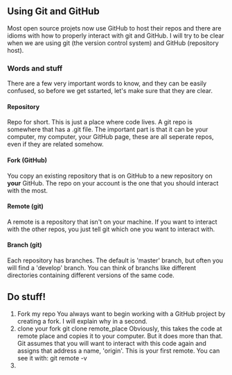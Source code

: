 ## Using Git and GitHub

Most open source projets now use GitHub to host their repos and there are idioms with how to properly interact with git and GitHub. I will try to be clear when we are using git (the version control system) and GitHub (repository host).

### Words and stuff

There are a few very important words to know, and they can be easily confused, so before we get sstarted, let's make sure that they are clear.

#### Repository
Repo for short. This is just a place where code lives. A git repo is somewhere that has a .git file. The important part is that it can be your computer, my computer, your GitHub page, these are all seperate repos, even if they are related somehow. 

#### Fork (GitHub)
You copy an existing repository that is on GitHub to a new repository on __your__ GitHub. The repo on your account is the one that you should interact with the most. 

#### Remote (git)
A remote is a repository that isn't on your machine. If you want to interact with the other repos, you just tell git which one you want to interact with.

#### Branch (git)
Each repository has branches. The default is 'master' branch, but often you will find a 'develop' branch. You can think of branchs like different directories containing different versions of the same code. 

## Do stuff!

1. Fork my repo
You always want to begin working with a GitHub project by creating a fork. I will explain why in a second.
2. clone your fork 
    git clone remote_place
Obviously, this takes the code at remote place and copies it to your computer. But it does more than that. Git assumes that you will want to interact with this code again and assigns that address a name, 'origin'. This is your first remote. You can see it with:
    git remote -v
3. 
